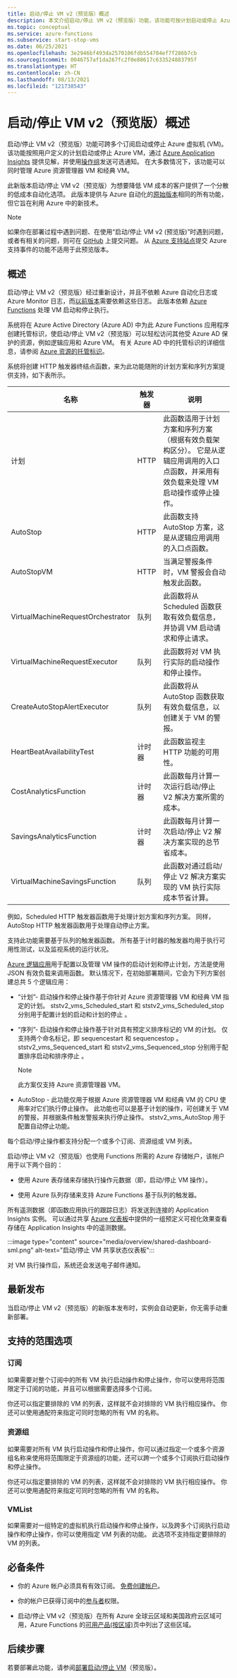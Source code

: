 ```yaml
---
title: 启动/停止 VM v2（预览版）概述
description: 本文介绍启动/停止 VM v2（预览版）功能，该功能可按计划启动或停止 Azure 资源管理器 VM 和经典 VM。
ms.topic: conceptual
ms.service: azure-functions
ms.subservice: start-stop-vms
ms.date: 06/25/2021
ms.openlocfilehash: 3e2946bf493da2570106fdb554704ef7f286b7cb
ms.sourcegitcommit: 0046757af1da267fc2f0e88617c633524883795f
ms.translationtype: HT
ms.contentlocale: zh-CN
ms.lasthandoff: 08/13/2021
ms.locfileid: "121738543"
---
```

# <a name="startstop-vms-v2-preview-overview"></a>启动/停止 VM v2（预览版）概述

启动/停止 VM v2（预览版）功能可跨多个订阅启动或停止 Azure 虚拟机 (VM)。 该功能按照用户定义的计划启动或停止 Azure VM，通过 [Azure Application Insights](../../azure-monitor/app/app-insights-overview.md) 提供见解，并使用[操作组](../../azure-monitor/alerts/action-groups.md)发送可选通知。 在大多数情况下，该功能可以同时管理 Azure 资源管理器 VM 和经典 VM。

此新版本启动/停止 VM v2（预览版）为想要降低 VM 成本的客户提供了一个分散的低成本自动化选项。 此版本提供与 Azure 自动化的[原始版本](../../automation/automation-solution-vm-management.md)相同的所有功能，但它旨在利用 Azure 中的新技术。

> [!NOTE]
> 如果你在部署过程中遇到问题、在使用“启动/停止 VM v2 (预览版)”时遇到问题，或者有相关的问题，则可在 [GitHub](https://github.com/microsoft/startstopv2-deployments/issues) 上提交问题。 从 [Azure 支持站点](https://azure.microsoft.com/support/options/)提交 Azure 支持事件的功能不适用于此预览版本。 

## <a name="overview"></a>概述

启动/停止 VM v2（预览版）经过重新设计，并且不依赖 Azure 自动化日志或 Azure Monitor 日志，而[以前版本](../../automation/automation-solution-vm-management.md)需要依赖这些日志。 此版本依赖 [Azure Functions](../../azure-functions/functions-overview.md) 处理 VM 启动和停止执行。

系统将在 Azure Active Directory (Azure AD) 中为此 Azure Functions 应用程序创建托管标识，使启动/停止 VM v2（预览版）可以轻松访问其他受 Azure AD 保护的资源，例如逻辑应用和 Azure VM。 有关 Azure AD 中的托管标识的详细信息，请参阅 [Azure 资源的托管标识](../../active-directory/managed-identities-azure-resources/overview.md)。

系统将创建 HTTP 触发器终结点函数，来为此功能随附的计划方案和序列方案提供支持，如下表所示。

|名称 |触发器 |说明 |
|-----|--------|------------|
|计划 |HTTP |此函数适用于计划方案和序列方案（根据有效负载架构区分）。 它是从逻辑应用调用的入口点函数，并采用有效负载来处理 VM 启动操作或停止操作。 |
|AutoStop |HTTP |此函数支持 AutoStop 方案，这是从逻辑应用调用的入口点函数。|
|AutoStopVM |HTTP |当满足警报条件时，VM 警报会自动触发此函数。|
|VirtualMachineRequestOrchestrator |队列 |此函数将从 Scheduled 函数获取有效负载信息，并协调 VM 启动请求和停止请求。|
|VirtualMachineRequestExecutor |队列 |此函数将对 VM 执行实际的启动操作和停止操作。|
|CreateAutoStopAlertExecutor |队列 |此函数将从 AutoStop 函数获取有效负载信息，以创建关于 VM 的警报。|
|HeartBeatAvailabilityTest |计时器 |此函数监视主 HTTP 功能的可用性。|
|CostAnalyticsFunction |计时器 |此函数每月计算一次运行启动/停止 V2 解决方案所需的成本。|
|SavingsAnalyticsFunction |计时器 |此函数每月计算一次启动/停止 V2 解决方案实现的总节省成本。|
|VirtualMachineSavingsFunction |队列 |此函数对通过启动/停止 V2 解决方案实现的 VM 执行实际成本节省计算。|

例如，Scheduled HTTP 触发器函数用于处理计划方案和序列方案。 同样，AutoStop HTTP 触发器函数用于处理自动停止方案。

支持此功能需要基于队列的触发器函数。 所有基于计时器的触发器均用于执行可用性测试，以及监视系统的运行状况。

 [Azure 逻辑应用](../../logic-apps/logic-apps-overview.md)用于配置以及管理 VM 操作的启动计划和停止计划，方法是使用 JSON 有效负载来调用函数。 默认情况下，在初始部署期间，它会为下列方案创建总共 5 个逻辑应用：

- “计划”- 启动操作和停止操作基于你针对 Azure 资源管理器 VM 和经典 VM 指定的计划。 ststv2_vms_Scheduled_start 和 ststv2_vms_Scheduled_stop 分别用于配置计划的启动和计划的停止 。

- “序列”- 启动操作和停止操作基于针对具有预定义排序标记的 VM 的计划。 仅支持两个命名标记，即 sequencestart 和 sequencestop 。 ststv2_vms_Sequenced_start 和 ststv2_vms_Sequenced_stop 分别用于配置排序启动和排序停止 。

    > [!NOTE]
    > 此方案仅支持 Azure 资源管理器 VM。

- AutoStop - 此功能仅用于根据 Azure 资源管理器 VM 和经典 VM 的 CPU 使用率对它们执行停止操作。 此功能也可以是基于计划的操作，可创建关于 VM 的警报，并根据条件触发警报来执行停止操作。 ststv2_vms_AutoStop 用于配置自动停止功能。

每个启动/停止操作都支持分配一个或多个订阅、资源组或 VM 列表。

启动/停止 VM v2（预览版）也使用 Functions 所需的 Azure 存储帐户，该帐户用于以下两个目的：

   - 使用 Azure 表存储来存储执行操作元数据（即，启动/停止 VM 操作）。

   - 使用 Azure 队列存储来支持 Azure Functions 基于队列的触发器。

所有遥测数据（即函数应用执行的跟踪日志）将发送到连接的 Application Insights 实例。 可以通过共享 [Azure 仪表板](../../azure-portal/azure-portal-dashboards.md)中提供的一组预定义可视化效果查看存储在 Application Insights 中的遥测数据。

:::image type="content" source="media/overview/shared-dashboard-sml.png" alt-text="启动/停止 VM 共享状态仪表板":::

对 VM 执行操作后，系统还会发送电子邮件通知。

## <a name="new-releases"></a>最新发布

当启动/停止 VM v2（预览版）的新版本发布时，实例会自动更新，你无需手动重新部署。

## <a name="supported-scoping-options"></a>支持的范围选项

### <a name="subscription"></a>订阅

如果需要对整个订阅中的所有 VM 执行启动操作和停止操作，你可以使用将范围限定于订阅的功能，并且可以根据需要选择多个订阅。  

你还可以指定要排除的 VM 的列表，这样就不会对排除的 VM 执行相应操作。 你还可以使用通配符来指定可同时忽略的所有 VM 的名称。

### <a name="resource-group"></a>资源组

如果需要对所有 VM 执行启动操作和停止操作，你可以通过指定一个或多个资源组名称来使用将范围限定于资源组的功能，还可以跨一个或多个订阅执行启动操作和停止操作。

你还可以指定要排除的 VM 的列表，这样就不会对排除的 VM 执行相应操作。 你还可以使用通配符来指定可同时忽略的所有 VM 的名称。

### <a name="vmlist"></a>VMList

如果需要对一组特定的虚拟机执行启动操作和停止操作，以及跨多个订阅执行启动操作和停止操作，你可以使用指定 VM 列表的功能。 此选项不支持指定要排除的 VM 的列表。

## <a name="prerequisites"></a>必备条件

- 你的 Azure 帐户必须具有有效订阅。 [免费创建帐户](https://azure.microsoft.com/free/)。

- 你的帐户已获得订阅中的[参与者](../../role-based-access-control/built-in-roles.md#contributor)权限。

- 启动/停止 VM v2（预览版）在所有 Azure 全球云区域和美国政府云区域可用，Azure Functions 的[可用产品(按区域)](https://azure.microsoft.com/global-infrastructure/services/?regions=all&products=functions)页中列出了这些区域。

## <a name="next-steps"></a>后续步骤

若要部署此功能，请参阅[部署启动/停止 VM](deploy.md)（预览版）。

